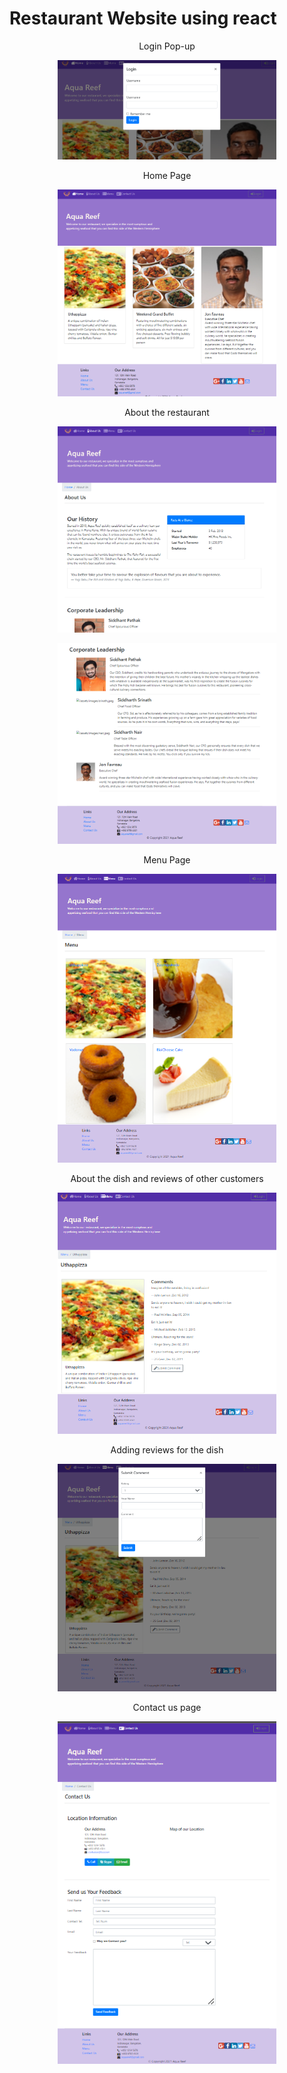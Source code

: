 # Restaurant Website using react
<p align="center">Login Pop-up</p>
<p align="center">
<img src="https://github.com/siddhant1309/online-restaurant-website-React-master/blob/bd3b6bf8107ab0894529b3a67721b399f2f7f6f8/images/Login%20popup.png" width="350" title="hover text">
</p>
<p align="center">Home Page</p>
<p align="center">
<img src="https://github.com/siddhant1309/online-restaurant-website-React-master/blob/main/images/home.png" width="350" title="hover text">
</p>
<p align="center">About the restaurant</p>
<p align="center">
<img src="https://github.com/siddhant1309/online-restaurant-website-React-master/blob/main/images/about%20the%20restaurant.png" width="350" title="hover text">
</p>

<p align="center">
<img src="https://github.com/siddhant1309/online-restaurant-website-React-master/blob/bd3b6bf8107ab0894529b3a67721b399f2f7f6f8/images/about%20the%20restaurant%20-2.png" width="350" title="hover text">
</p>
<p align="center">Menu Page</p>
<p align="center">
  <img src="https://github.com/siddhant1309/online-restaurant-website-React-master/blob/bd3b6bf8107ab0894529b3a67721b399f2f7f6f8/images/Menu.png" width="350" title="hover text">
  </p>
<p align="center">About the dish and reviews of other customers</p>
<p align="center">
<img src="https://github.com/siddhant1309/online-restaurant-website-React-master/blob/bd3b6bf8107ab0894529b3a67721b399f2f7f6f8/images/Menu%20-%202.png" width="350" title="hover text">
  </p>
<p align="center">Adding reviews for the dish</p>
<p align="center">
<img src="https://github.com/siddhant1309/online-restaurant-website-React-master/blob/bd3b6bf8107ab0894529b3a67721b399f2f7f6f8/images/giving%20review%20for%20the%20dish.png" width="350" title="hover text">
  </p>
  <p align="center">Contact us page</p>
  <p align="center">
<img src="https://github.com/siddhant1309/online-restaurant-website-React-master/blob/bd3b6bf8107ab0894529b3a67721b399f2f7f6f8/images/Contact%20us.png" width="350" title="hover text">
  </p>
